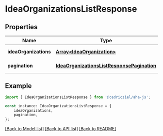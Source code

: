 # IdeaOrganizationsListResponse


## Properties

Name | Type | Description | Notes
------------ | ------------- | ------------- | -------------
**ideaOrganizations** | [**Array&lt;IdeaOrganization&gt;**](IdeaOrganization.md) |  | [default to undefined]
**pagination** | [**IdeaOrganizationsListResponsePagination**](IdeaOrganizationsListResponsePagination.md) |  | [default to undefined]

## Example

```typescript
import { IdeaOrganizationsListResponse } from '@cedricziel/aha-js';

const instance: IdeaOrganizationsListResponse = {
    ideaOrganizations,
    pagination,
};
```

[[Back to Model list]](../README.md#documentation-for-models) [[Back to API list]](../README.md#documentation-for-api-endpoints) [[Back to README]](../README.md)
